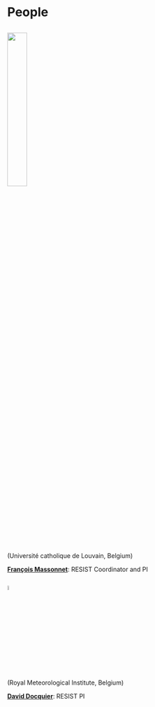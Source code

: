 # People

## <img src="https://resist-impuls.github.io/docs/assets/logo_UCLouvain_format_jpg_RVB.jpg" height=30% width=30%>
(Université catholique de Louvain, Belgium)

[**François Massonnet**](https://www.elic.ucl.ac.be/modx/index.php?id=73): RESIST Coordinator and PI



## <img src="https://resist-impuls.github.io/docs/assets/logo_rmicolor.png" height=5% width=5%>
(Royal Meteorological Institute, Belgium)

[**David Docquier**](https://sites.google.com/view/daviddocquier): RESIST PI
